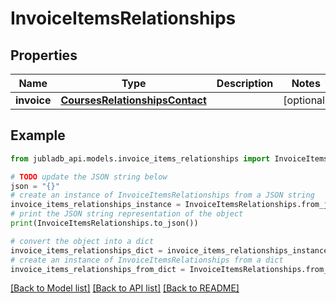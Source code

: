 # InvoiceItemsRelationships


## Properties

Name | Type | Description | Notes
------------ | ------------- | ------------- | -------------
**invoice** | [**CoursesRelationshipsContact**](CoursesRelationshipsContact.md) |  | [optional] 

## Example

```python
from jubladb_api.models.invoice_items_relationships import InvoiceItemsRelationships

# TODO update the JSON string below
json = "{}"
# create an instance of InvoiceItemsRelationships from a JSON string
invoice_items_relationships_instance = InvoiceItemsRelationships.from_json(json)
# print the JSON string representation of the object
print(InvoiceItemsRelationships.to_json())

# convert the object into a dict
invoice_items_relationships_dict = invoice_items_relationships_instance.to_dict()
# create an instance of InvoiceItemsRelationships from a dict
invoice_items_relationships_from_dict = InvoiceItemsRelationships.from_dict(invoice_items_relationships_dict)
```
[[Back to Model list]](../README.md#documentation-for-models) [[Back to API list]](../README.md#documentation-for-api-endpoints) [[Back to README]](../README.md)


